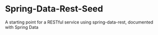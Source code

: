 # Spring-Data-Rest-Seed
A starting point for a RESTful service using spring-data-rest, documented with Spring Data
